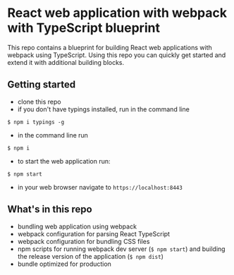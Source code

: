 # React web application with webpack with TypeScript blueprint

This repo contains a blueprint for building React web applications with webpack using TypeScript. Using this repo you can quickly get started and extend it with additional building blocks.

## Getting started

- clone this repo
- if you don't have typings installed, run in the command line
```
$ npm i typings -g
```
- in the command line run
```
$ npm i
```
- to start the web application run:
```
$ npm start
```
- in your web browser navigate to `https://localhost:8443`

## What's in this repo

- bundling web application using webpack
- webpack configuration for parsing React TypeScript
- webpack configuration for bundling CSS files
- npm scripts for running webpack dev server (`$ npm start`) and building the release version of the application (`$ npm dist`)
- bundle optimized for production
